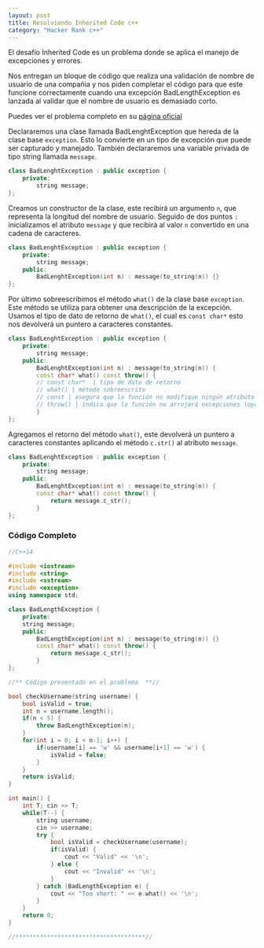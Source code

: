 ```yaml
---
layout: post
title: Resolviendo Inherited Code c++
category: "Hacker Rank c++"
---
```


El desafío Inherited Code es un problema donde se aplica el manejo de excepciones y errores.

Nos entregan un bloque de código que realiza una validación de nombre de usuario de una compañia y nos piden completar el código para que este funcione correctamente cuando una excepción BadLengthException es lanzada al validar que el nombre de usuario es demasiado corto.

Puedes ver el problema completo en su [página oficial](https://www.hackerrank.com/challenges/inherited-code/problem)

Declararemos una clase llamada BadLenghtException que hereda de la clase base `exception`. Esto lo convierte en un tipo de excepción que puede ser capturado y manejado. También declararemos una variable privada de tipo string llamada `message`.

```cpp
class BadLenghtException : public exception {
    private:
        string message;
};
```
Creamos un constructor de la clase, este recibirá un argumento `n`, que representa la longitud del nombre de usuario. Seguido de dos puntos `:` inicializamos el atributo `message` y que recibirá al valor `n` convertido en una cadena de caracteres.

```cpp
class BadLenghtException : public exception {
    private:
        string message;
    public:
        BadLenghtException(int n) : message(to_string(n)) {}
};
```

Por último sobreescribimos el método `what()` de la clase base `exception`. Este método se utiliza para obtener una descripción de la excepción.
Usamos el tipo de dato de retorno de `what()`, el cual es `const char*` esto nos devolverá un puntero a caracteres constantes.

```cpp
class BadLenghtException : public exception {
    private:
        string message;
    public:
        BadLenghtException(int n) : message(to_string(n)) {
        const char* what() const throw() {
        // const char*  | tipo de dato de retorno
        // what() | método sobreescrito
        // const | asegura que la función no modifique ningún atributo de la instancia de la clase
        // throw() | indica que la función no arrojará excepciones (opcional desde c++11)
        }
};
```

Agregamos el retorno del método `what()`, este devolverá un puntero a caracteres constantes aplicando el método `c.str()` al atributo `message`.


```cpp
class BadLenghtException : public exception {
    private:
        string message;
    public:
        BadLenghtException(int n) : message(to_string(n)) {
        const char* what() const throw() {
            return message.c_str();
        }
};
```
### Código Completo
```cpp
//C++14

#include <iostream>
#include <string>
#include <sstream>
#include <exception>
using namespace std;

class BadLengthException {
    private:
    string message;
    public:
        BadLengthException(int n) : message(to_string(n)) {}
        const char* what() const throw() {
            return message.c_str();
        }
};

//** Código presentado en el problema  **//

bool checkUsername(string username) {
	bool isValid = true;
	int n = username.length();
	if(n < 5) {
		throw BadLengthException(n);
	}
	for(int i = 0; i < n-1; i++) {
		if(username[i] == 'w' && username[i+1] == 'w') {
			isValid = false;
		}
	}
	return isValid;
}

int main() {
	int T; cin >> T;
	while(T--) {
		string username;
		cin >> username;
		try {
			bool isValid = checkUsername(username);
			if(isValid) {
				cout << "Valid" << '\n';
			} else {
				cout << "Invalid" << '\n';
			}
		} catch (BadLengthException e) {
			cout << "Too short: " << e.what() << '\n';
		}
	}
	return 0;
}

//*************************************//
```
